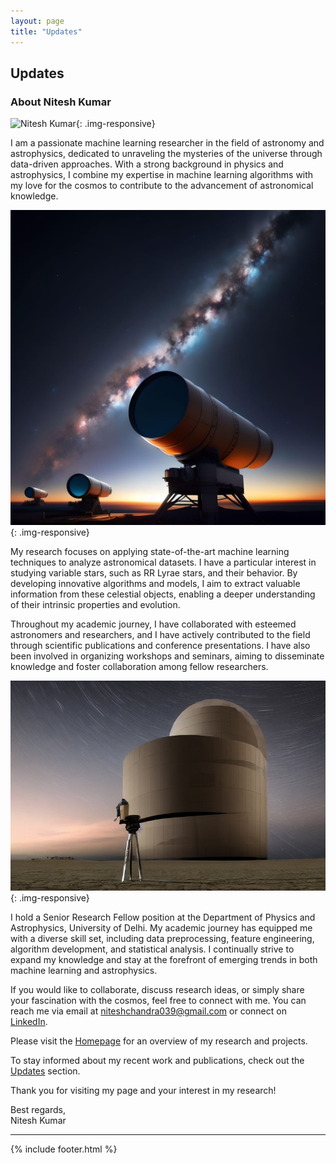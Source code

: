 ```yaml
---
layout: page
title: "Updates"
---
```


## Updates

### About Nitesh Kumar

![Nitesh Kumar](IMG20211126105307.jpg){: .img-responsive}

I am a passionate machine learning researcher in the field of astronomy and astrophysics, dedicated to unraveling the mysteries of the universe through data-driven approaches. With a strong background in physics and astrophysics, I combine my expertise in machine learning algorithms with my love for the cosmos to contribute to the advancement of astronomical knowledge.

![Astronomy](ai_generated.jpg){: .img-responsive}

My research focuses on applying state-of-the-art machine learning techniques to analyze astronomical datasets. I have a particular interest in studying variable stars, such as RR Lyrae stars, and their behavior. By developing innovative algorithms and models, I aim to extract valuable information from these celestial objects, enabling a deeper understanding of their intrinsic properties and evolution.

Throughout my academic journey, I have collaborated with esteemed astronomers and researchers, and I have actively contributed to the field through scientific publications and conference presentations. I have also been involved in organizing workshops and seminars, aiming to disseminate knowledge and foster collaboration among fellow researchers.

![Telescope](telescope.jpeg){: .img-responsive}

I hold a Senior Research Fellow position at the Department of Physics and Astrophysics, University of Delhi. My academic journey has equipped me with a diverse skill set, including data preprocessing, feature engineering, algorithm development, and statistical analysis. I continually strive to expand my knowledge and stay at the forefront of emerging trends in both machine learning and astrophysics.

If you would like to collaborate, discuss research ideas, or simply share your fascination with the cosmos, feel free to connect with me. You can reach me via email at [niteshchandra039@gmail.com](mailto:niteshchandra039@gmail.com) or connect on [LinkedIn](http://www.linkedin.com/in/astro-nitesh).

Please visit the [Homepage](index.md) for an overview of my research and projects.

To stay informed about my recent work and publications, check out the [Updates](update.md) section.

Thank you for visiting my page and your interest in my research!

Best regards,  
Nitesh Kumar

---

{% include footer.html %}
